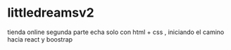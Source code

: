 # littledreamsv2
tienda online segunda parte echa solo con html + css , iniciando el camino hacia react y boostrap
